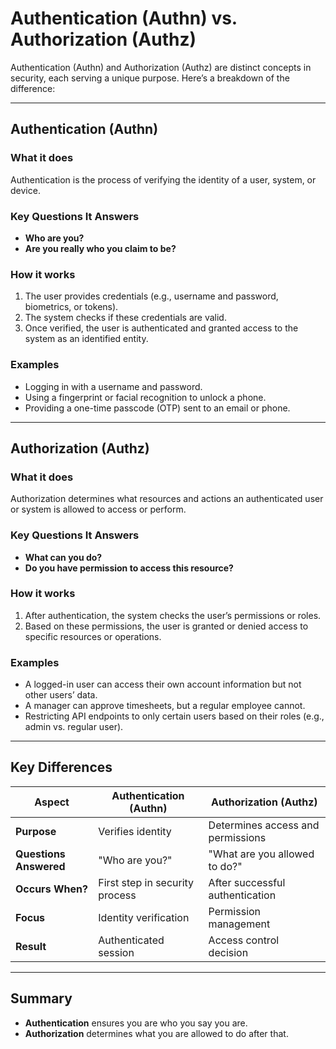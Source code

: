 # Authentication (Authn) vs. Authorization (Authz)

Authentication (Authn) and Authorization (Authz) are distinct concepts in security, each serving a unique purpose. Here’s a breakdown of the difference:

---

## **Authentication (Authn)**

### **What it does**  
Authentication is the process of verifying the identity of a user, system, or device.

### **Key Questions It Answers**
- **Who are you?**
- **Are you really who you claim to be?**

### **How it works**
1. The user provides credentials (e.g., username and password, biometrics, or tokens).
2. The system checks if these credentials are valid.
3. Once verified, the user is authenticated and granted access to the system as an identified entity.

### **Examples**
- Logging in with a username and password.
- Using a fingerprint or facial recognition to unlock a phone.
- Providing a one-time passcode (OTP) sent to an email or phone.

---

## **Authorization (Authz)**

### **What it does**  
Authorization determines what resources and actions an authenticated user or system is allowed to access or perform.

### **Key Questions It Answers**
- **What can you do?**
- **Do you have permission to access this resource?**

### **How it works**
1. After authentication, the system checks the user’s permissions or roles.
2. Based on these permissions, the user is granted or denied access to specific resources or operations.

### **Examples**
- A logged-in user can access their own account information but not other users’ data.
- A manager can approve timesheets, but a regular employee cannot.
- Restricting API endpoints to only certain users based on their roles (e.g., admin vs. regular user).

---

## **Key Differences**

| **Aspect**          | **Authentication (Authn)**         | **Authorization (Authz)**           |
|----------------------|------------------------------------|-------------------------------------|
| **Purpose**          | Verifies identity                 | Determines access and permissions  |
| **Questions Answered**| "Who are you?"                   | "What are you allowed to do?"      |
| **Occurs When?**     | First step in security process     | After successful authentication    |
| **Focus**            | Identity verification             | Permission management              |
| **Result**           | Authenticated session             | Access control decision            |

---

## **Summary**

- **Authentication** ensures you are who you say you are.
- **Authorization** determines what you are allowed to do after that.

